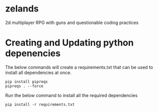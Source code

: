 # zelands
2d multiplayer RPG with guns and questionable coding practices

# Creating and Updating python depenencies

The below commands will create a requirements.txt that can be used to install all dependencies at once.

    pip install pipreqs
    pipreqs . --force

Run the below command to install all the required dependencies

    pip install -r requirements.txt
